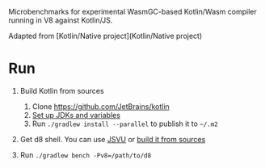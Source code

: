 Microbenchmarks for experimental WasmGC-based Kotlin/Wasm compiler running in V8 against Kotlin/JS.

Adapted from [Kotlin/Native project](Kotlin/Native project)

# Run

1. Build Kotlin from sources 
   1. Clone https://github.com/JetBrains/kotlin
   2. [Set up JDKs and variables](https://github.com/JetBrains/kotlin#build-environment-requirements)
   3. Run `./gradlew install --parallel` to publish it to `~/.m2`

2. Get d8 shell. You can use  [JSVU](https://github.com/GoogleChromeLabs/jsvu) or [build it from sources]( https://v8.dev/docs/build)

3. Run `./gradlew bench -Pv8=/path/to/d8`

